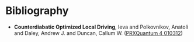 # Bibliography

- **Counterdiabatic Optimized Local Driving**, Ieva and Polkovnikov, Anatoli and Daley, Andrew J. and Duncan, Callum W. ([PRXQuantum 4 010312](https://doi.org/10.1103/PRXQuantum.4.010312))
